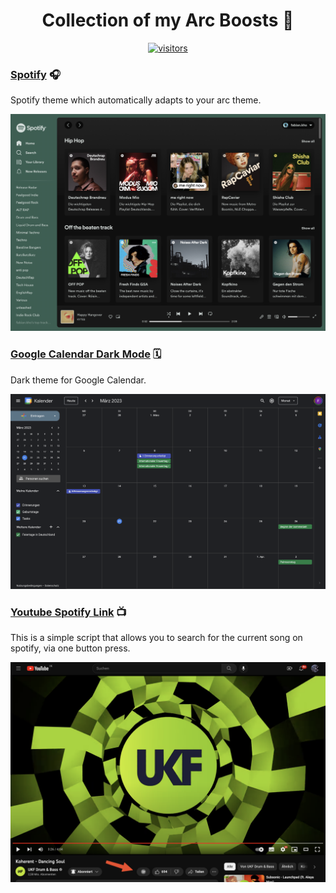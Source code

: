 <div align="center">
  <h1>Collection of my Arc Boosts 🚀</h1>

[![visitors](https://visitor-badge.glitch.me/badge?page_id=fabian-kho/arc_boosts)](https://visitor-badge.glitch.me)
</div>


### [Spotify](/spotify) 🎧

Spotify theme which automatically adapts to your arc theme. 

![Spotify Homescreen](spotify/spotify_homescreen.png "Spotify Homescreen")


### [Google Calendar Dark Mode](/google_calendar) 🗓️

Dark theme for Google Calendar.

![Google Calendar](google_calendar/google_calendar.png "Google Calendar")

### [Youtube Spotify Link](/youtube) 📺

This is a simple script that allows you to search for the current song on spotify, via one button press.

![Youtube Song](youtube/youtube_song.png "Youtube Song")
